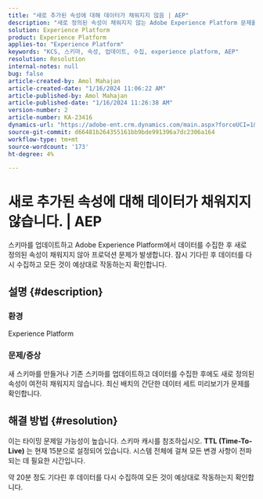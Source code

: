 ```yaml
---
title: "새로 추가된 속성에 대해 데이터가 채워지지 않음 | AEP"
description: "새로 정의된 속성이 채워지지 않는 Adobe Experience Platform 문제를 해결하는 방법에 대해 알아봅니다. 기다렸다가 데이터를 다시 수집합니다."
solution: Experience Platform
product: Experience Platform
applies-to: "Experience Platform"
keywords: "KCS, 스키마, 속성, 업데이트, 수집, experience platform, AEP"
resolution: Resolution
internal-notes: null
bug: false
article-created-by: Amol Mahajan
article-created-date: "1/16/2024 11:06:22 AM"
article-published-by: Amol Mahajan
article-published-date: "1/16/2024 11:26:38 AM"
version-number: 2
article-number: KA-23416
dynamics-url: "https://adobe-ent.crm.dynamics.com/main.aspx?forceUCI=1&pagetype=entityrecord&etn=knowledgearticle&id=a1349644-5fb4-ee11-a569-6045bd006079"
source-git-commit: d66481b264355161bb9bde991396a7dc2306a164
workflow-type: tm+mt
source-wordcount: '173'
ht-degree: 4%

---
```


# 새로 추가된 속성에 대해 데이터가 채워지지 않습니다. | AEP


스키마를 업데이트하고 Adobe Experience Platform에서 데이터를 수집한 후 새로 정의된 속성이 채워지지 않아 프로덕션 문제가 발생합니다. 잠시 기다린 후 데이터를 다시 수집하고 모든 것이 예상대로 작동하는지 확인합니다.

## 설명 {#description}


### <b>환경</b>

Experience Platform



### <b>문제/증상</b>

새 스키마를 만들거나 기존 스키마를 업데이트하고 데이터를 수집한 후에도 새로 정의된 속성이 여전히 채워지지 않습니다. 최신 배치의 간단한 데이터 세트 미리보기가 문제를 확인합니다.


## 해결 방법 {#resolution}


이는 타이밍 문제일 가능성이 높습니다. 스키마 캐시를 참조하십시오. <b>TTL (Time-To-Live)</b> 는 현재 15분으로 설정되어 있습니다. 시스템 전체에 걸쳐 모든 변경 사항이 전파되는 데 필요한 시간입니다.

약 20분 정도 기다린 후 데이터를 다시 수집하여 모든 것이 예상대로 작동하는지 확인합니다.

